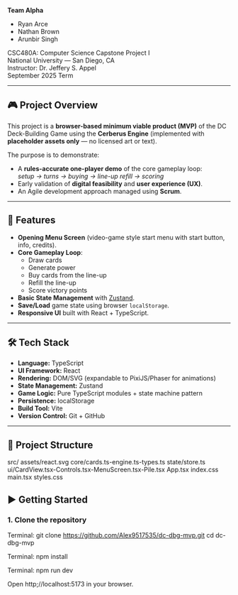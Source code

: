**Team Alpha**  
- Ryan Arce  
- Nathan Brown  
- Arunbir Singh  

CSC480A: Computer Science Capstone Project I  
National University — San Diego, CA  
Instructor: Dr. Jeffery S. Appel  
September 2025 Term  

---

## 🎮 Project Overview
This project is a **browser-based minimum viable product (MVP)** of the DC Deck-Building Game using the **Cerberus Engine** (implemented with **placeholder assets only** — no licensed art or text).  

The purpose is to demonstrate:
- A **rules-accurate one-player demo** of the core gameplay loop:  
  *setup → turns → buying → line-up refill → scoring*  
- Early validation of **digital feasibility** and **user experience (UX)**.  
- An Agile development approach managed using **Scrum**.  

---

## 🚀 Features
- **Opening Menu Screen** (video-game style start menu with start button, info, credits).  
- **Core Gameplay Loop**:  
  - Draw cards  
  - Generate power  
  - Buy cards from the line-up  
  - Refill the line-up  
  - Score victory points  
- **Basic State Management** with [Zustand](https://github.com/pmndrs/zustand).  
- **Save/Load** game state using browser `localStorage`.  
- **Responsive UI** built with React + TypeScript.  

---

## 🛠️ Tech Stack
- **Language:** TypeScript  
- **UI Framework:** React  
- **Rendering:** DOM/SVG (expandable to PixiJS/Phaser for animations)  
- **State Management:** Zustand  
- **Game Logic:** Pure TypeScript modules + state machine pattern  
- **Persistence:** localStorage  
- **Build Tool:** Vite  
- **Version Control:** Git + GitHub  

---

## 📂 Project Structure
src/
assets/react.svg
core/cards.ts-engine.ts-types.ts
state/store.ts
ui/CardView.tsx-Controls.tsx-MenuScreen.tsx-Pile.tsx
App.tsx
index.css
main.tsx
styles.css

## ▶️ Getting Started

### 1. Clone the repository

Terminal:
git clone https://github.com/Alex9517535/dc-dbg-mvp.git
cd dc-dbg-mvp

Terminal: 
npm install

Terminal: 
npm run dev

Open http;//localhost:5173 in your browser.

